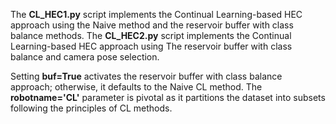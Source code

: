 The **CL_HEC1.py** script implements the Continual Learning-based HEC approach using the Naive method and the reservoir buffer with class balance methods. The **CL_HEC2.py** script implements the Continual Learning-based HEC approach using The reservoir buffer with class balance and camera pose selection.

Setting **buf=True** activates the reservoir buffer with class balance approach; otherwise, it defaults to the Naive CL method. The **robotname='CL'** parameter is pivotal as it partitions the dataset into subsets following the principles of CL methods.

